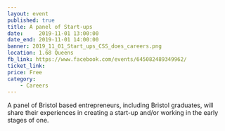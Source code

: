 ```yaml
---
layout: event
published: true
title: A panel of Start-ups
date:     2019-11-01 13:00:00
date_end: 2019-11-01 14:00:00
banner: 2019_11_01_Start_ups_CSS_does_careers.png
location: 1.68 Queens
fb_link: https://www.facebook.com/events/645082489349962/
ticket_link:
price: Free
category:
    - Careers
---
```


A panel of Bristol based entrepreneurs, including Bristol graduates, will share their experiences in creating a start-up and/or working in the early stages of one.
